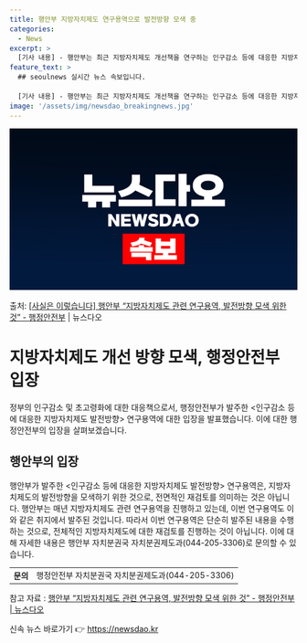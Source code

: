 ```yaml
---
title: 행안부 지방자치제도 연구용역으로 발전방향 모색 중
categories:
  - News
excerpt: >
  [기사 내용] - 행안부는 최근 지방자치제도 개선책을 연구하는 인구감소 등에 대응한 지방자치제도 발전 방향 …
feature_text: >
  ## seoulnews 실시간 뉴스 속보입니다.

  [기사 내용] - 행안부는 최근 지방자치제도 개선책을 연구하는 인구감소 등에 대응한 지방자치제도 발전 방향 …
image: '/assets/img/newsdao_breakingnews.jpg'
---
```


![뉴스다오 속보](/assets/img/newsdao_breakingnews.jpg)

<p>출처: <a href="https://newsdao.kr/3503" rel="dofollow">[사실은 이렇습니다] 행안부 “지방자치제도 관련 연구용역, 발전방향 모색 위한 것” - 행정안전부</a> | 뉴스다오</p>

<h1>지방자치제도 개선 방향 모색, 행정안전부 입장</h1>
<p data-ke-size="size16"></p>
정부의 인구감소 및 초고령화에 대한 대응책으로서, 행정안전부가 발주한 <인구감소 등에 대응한 지방자치제도 발전방향> 연구용역에 대한 입장을 발표했습니다. 이에 대한 행정안전부의 입장을 살펴보겠습니다.

<h2 data-ke-size="size26">행안부의 입장</h2>
<p data-ke-size="size16">행안부가 발주한 <인구감소 등에 대응한 지방자치제도 발전방향> 연구용역은, 지방자치제도의 발전방향을 모색하기 위한 것으로, 전면적인 재검토를 의미하는 것은 아닙니다. 행안부는 매년 지방자치제도 관련 연구용역을 진행하고 있는데, 이번 연구용역도 이와 같은 취지에서 발주된 것입니다. 따라서 이번 연구용역은 단순히 발주된 내용을 수행하는 것으로, 전체적인 지방자치제도에 대한 재검토를 진행하는 것이 아닙니다. 이에 대해 자세한 내용은 행안부 자치분권국 자치분권제도과(044-205-3306)로 문의할 수 있습니다.</p>
<p data-ke-size="size16"></p>
<table>
	<tr>
		<th><b>문의</b></th>
		<td>행정안전부 자치분권국 자치분권제도과(044-205-3306)</td>
	</tr>
</table>
<p data-ke-size="size16"></p>
참고 자료 : <a href="https://newsdao.kr/3503">행안부 “지방자치제도 관련 연구용역, 발전방향 모색 위한 것” - 행정안전부 | 뉴스다오</a> 

신속 뉴스 바로가기 👉 <a href="https://newsdao.kr" rel="dofollow">https://newsdao.kr</a>


